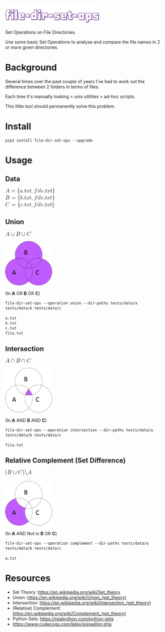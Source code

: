 <img src="images/file-dir-set-ops.png" alt="file-dir-set-ops" width="300">

Set Operations on File Directories.

Use some basic Set Operations to analyse and compare the file names in 2 or more given directories.

# Background
Several times over the past couple of years I've had to work out the difference between 2 folders in terms of files.

Each time it's manually looking > unix utilities > ad-hoc scripts.

This little tool should permanently solve this problem.


# Install
```
pip3 install file-dir-set-ops --upgrade
```


# Usage
## Data
![sets](images/sets.gif)

## Union
![union](images/union.gif)

<img src="images/venn-union.png" alt="venn-union" width="150">

(In **A** OR **B** OR **C**)
```
file-dir-set-ops --operation union --dir-paths tests/data/a tests/data/b tests/data/c

a.txt
b.txt
c.txt
file.txt
```

## Intersection
![union](images/intersection.gif)

<img src="images/venn-intersection.png" alt="venn-intersection" width="150">

(In **A** AND **B** AND **C**)
```
file-dir-set-ops --operation intersection --dir-paths tests/data/a tests/data/b tests/data/c

file.txt
```

## Relative Complement (Set Difference)
![complement](images/complement.gif)

<img src="images/venn-complement.png" alt="venn-complement" width="150">

(In **A** AND Not in **B** OR **C**)
```
file-dir-set-ops --operation complement --dir-paths tests/data/a tests/data/b tests/data/c

a.txt
```


# Resources
* Set Theory: https://en.wikipedia.org/wiki/Set_theory
* Union: https://en.wikipedia.org/wiki/Union_(set_theory)
* Intersection: https://en.wikipedia.org/wiki/Intersection_(set_theory)
* (Relative) Complement: https://en.wikipedia.org/wiki/Complement_(set_theory)
* Python Sets: https://realpython.com/python-sets
* https://www.codecogs.com/latex/eqneditor.php
